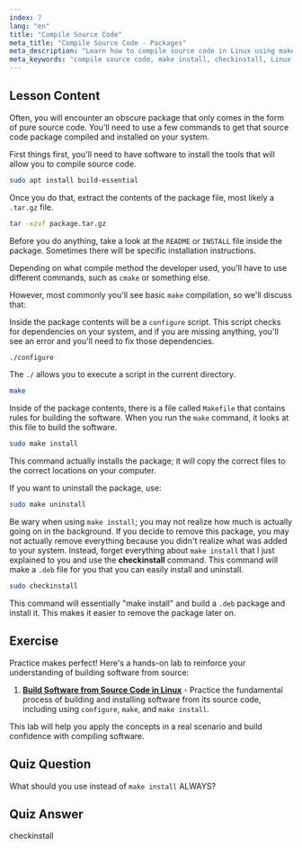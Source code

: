 ```yaml
---
index: 7
lang: "en"
title: "Compile Source Code"
meta_title: "Compile Source Code - Packages"
meta_description: "Learn how to compile source code in Linux using make, configure, and checkinstall. Understand the build process for beginners and intermediate users."
meta_keywords: "compile source code, make install, checkinstall, Linux compile, build-essential, Linux tutorial, beginner guide"
---
```


## Lesson Content

Often, you will encounter an obscure package that only comes in the form of pure source code. You'll need to use a few commands to get that source code package compiled and installed on your system.

First things first, you'll need to have software to install the tools that will allow you to compile source code.

```bash
sudo apt install build-essential
```

Once you do that, extract the contents of the package file, most likely a `.tar.gz` file.

```bash
tar -xzvf package.tar.gz
```

Before you do anything, take a look at the `README` or `INSTALL` file inside the package. Sometimes there will be specific installation instructions.

Depending on what compile method the developer used, you'll have to use different commands, such as `cmake` or something else.

However, most commonly you'll see basic `make` compilation, so we'll discuss that:

Inside the package contents will be a `configure` script. This script checks for dependencies on your system, and if you are missing anything, you'll see an error and you'll need to fix those dependencies.

```bash
./configure
```

The `./` allows you to execute a script in the current directory.

```bash
make
```

Inside of the package contents, there is a file called `Makefile` that contains rules for building the software. When you run the `make` command, it looks at this file to build the software.

```bash
sudo make install
```

This command actually installs the package; it will copy the correct files to the correct locations on your computer.

If you want to uninstall the package, use:

```bash
sudo make uninstall
```

Be wary when using `make install`; you may not realize how much is actually going on in the background. If you decide to remove this package, you may not actually remove everything because you didn't realize what was added to your system. Instead, forget everything about `make install` that I just explained to you and use the **checkinstall** command. This command will make a `.deb` file for you that you can easily install and uninstall.

```bash
sudo checkinstall
```

This command will essentially "make install" and build a `.deb` package and install it. This makes it easier to remove the package later on.

## Exercise

Practice makes perfect! Here's a hands-on lab to reinforce your understanding of building software from source:

1. **[Build Software from Source Code in Linux](https://labex.io/labs/comptia-build-software-from-source-code-in-linux-590853)** - Practice the fundamental process of building and installing software from its source code, including using `configure`, `make`, and `make install`.

This lab will help you apply the concepts in a real scenario and build confidence with compiling software.

## Quiz Question

What should you use instead of `make install` ALWAYS?

## Quiz Answer

checkinstall
